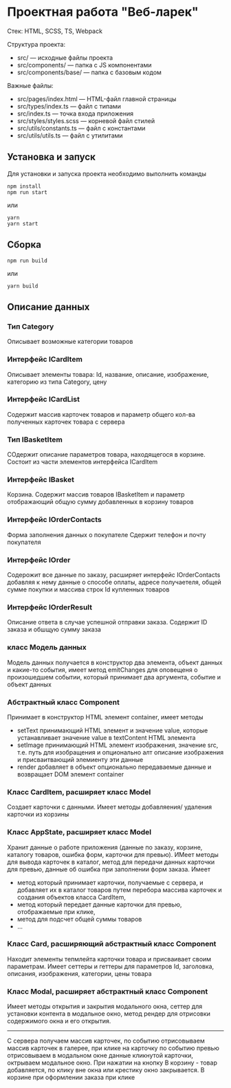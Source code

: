 # Проектная работа "Веб-ларек"

Стек: HTML, SCSS, TS, Webpack

Структура проекта:

- src/ — исходные файлы проекта
- src/components/ — папка с JS компонентами
- src/components/base/ — папка с базовым кодом

Важные файлы:

- src/pages/index.html — HTML-файл главной страницы
- src/types/index.ts — файл с типами
- src/index.ts — точка входа приложения
- src/styles/styles.scss — корневой файл стилей
- src/utils/constants.ts — файл с константами
- src/utils/utils.ts — файл с утилитами

## Установка и запуск

Для установки и запуска проекта необходимо выполнить команды

```
npm install
npm run start
```

или

```
yarn
yarn start
```

## Сборка

```
npm run build
```

или

```
yarn build
```

## Описание данных

### Тип Category

Описывает возможные категории товаров

### Интерфейс ICardItem

Описывает элементы товара: Id, название, описание, изображение, категорию из типа Category, цену

### Интерфейс ICardList

Содержит массив карточек товаров и параметр общего кол-ва полученных карточек товара с сервера

### Тип IBasketItem

СОдержит описание параметров товара, находящегося в корзине. Состоит из части элементов интерфейса ICardItem

### Интерфейс IBasket

Корзина. Содержит массив товаров IBasketItem и параметр отображающий общую сумму добавленных в корзину товаров

### Интерфейс IOrderContacts

Форма заполнения данных о покупателе Сдержит телефон и почту покупателя

### Интерфейс IOrder

Содерожит все данные по заказу, расширяет интерфейс IOrderContacts добавляя к нему данные о способе оплаты, адресе получаетеля, общей сумме покупки и массива строк Id купленных товаров

### Интерфейс IOrderResult

Описание ответа в случае успешной отправки заказа. Содержит ID заказа и обшщую сумму заказа

### класс Модель данных

Модель данных получается в конструктор два элемента, объект данных и какие-то события, имеет метод emitChanges для оповещеня о произошедшем событии, который принимает два аргумента, событие и объект данных

### Абстрактный класс Component

Принимает в конструктор HTML элемент container, имеет методы

- setText принимающий HTML элемент и значение value, которые устанавливает значение value в textContent HTML элемента
- setImage принимающий HTML элемент изображения, значение src, т.е. путь для изобращения и опционально алт описание изображения и присваитвающий элемиенту эти данные
- render добавляет в объект опционально передаваемые данные и возвращает DOM элемент container

### Класс CardItem, расширяет класс Model

Создает карточки с данными. Имеет методы добавляения/ удаления карточки из корзины

### Класс AppState, расширяет класс Model

Хранит данные о работе приложения (данные по заказу, корзине, каталогу товаров, ошибка форм, карточки для превью). ИМеет методы для вывода карточек в каталог, метод для передачи данных карточки для превью, данные об ошибка при заполнении форм заказа. Имеет

- метод который принимает карточки, получаемые с сервера, и добавляет их в каталог товаров путем перебора массива карточек и создания объектов класса CardItem,
- метод который передает данные карточки для превью, отображаемые при клике,
- метод для подсчет общей суммы товаров
- ...

### Класс Card, расширяющий абстрактный класс Component

Находит элементы тепмлейта карточки товара и присваивает своим параметрам.
Имеет сеттеры и геттеры для параметров Id, заголовка, описания, изображения, категории, цены товара

### Класс Modal, расширяет абстрактный класс Component

Имеет методы открытия и закрытия модального окна, сеттер для установки контента в модальное окно, метод рендер для отрисовки содержимого окна и его открытия.

---

С сервера получаем массив карточек, по событию отрисовываем массив карточек в галерее, при клике на карточку по событию превью отрисовываем в модальном окне данные кликнутой карточки, октрываем модальное окно. При нажатии на кнопку В корзину - товар добавляется, по клику вне окна или крестику окно закрывается. В корзине при оформлении заказа при клике
